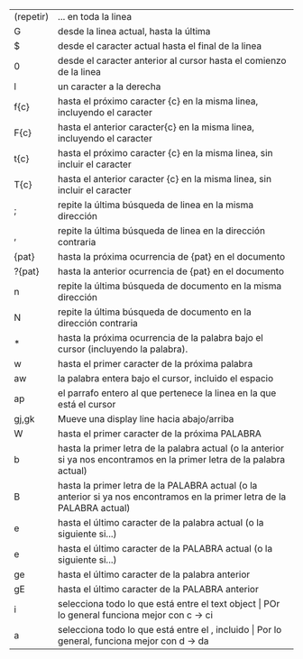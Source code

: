 |           |                                                                                                                          |
| --------- | ------------------------------------------------------------------------------------------------------------------------ |
| (repetir) | ... en toda la linea                                                                                                     |
| G         | desde la linea actual, hasta la última                                                                                   |
| $         | desde el caracter actual hasta el final de la linea                                                                      |
| 0         | desde el caracter anterior al cursor hasta el comienzo de la linea                                                       |
| l         | un caracter a la derecha                                                                                                 |
| f{c}      | hasta el próximo caracter {c} en la misma linea, incluyendo el caracter                                                  |
| F{c}      | hasta el anterior caracter{c} en la misma linea, incluyendo el caracter                                                  |
| t{c}      | hasta el próximo caracter {c} en la misma linea, sin incluir el caracter                                                 |
| T{c}      | hasta el anterior caracter {c} en la misma linea, sin incluir el caracter                                                |
| ;         | repite la última búsqueda de linea en la misma dirección                                                                 |
| ,         | repite la última búsqueda de linea en la dirección contraria                                                             |
| \{pat}    | hasta la próxima ocurrencia de {pat} en el documento                                                                     |
| ?{pat}    | hasta la anterior ocurrencia de {pat} en el documento                                                                    |
| n         | repite la última búsqueda de documento en la misma dirección                                                             |
| N         | repite la última búsqueda de documento en la dirección contraria                                                         |
| *         | hasta la próxima ocurrencia de la palabra bajo el cursor (incluyendo la palabra).                                        |
| w         | hasta el primer caracter de la próxima palabra                                                                           |
| aw        | la palabra entera bajo el cursor, incluido el espacio                                                                    |
| ap        | el parrafo entero al que pertenece la linea en la que está el cursor                                                     |
| gj,gk     | Mueve una display line hacia abajo/arriba                                                                                |
| W         | hasta el primer caracter de la próxima PALABRA                                                                           |
| b         | hasta la primer letra de la palabra actual (o la anterior si ya nos encontramos en la primer letra de la palabra actual) |
| B         | hasta la primer letra de la PALABRA actual (o la anterior si ya nos encontramos en la primer letra de la PALABRA actual) |
| e         | hasta el último caracter de la palabra actual (o la siguiente si...)                                                     |
| e         | hasta el último caracter de la PALABRA actual (o la siguiente si...)                                                     |
| ge        | hasta el último caracter de la palabra anterior                                                                          |
| gE        | hasta el último caracter de la PALABRA anterior                                                                          |
| i<t-o>    | selecciona todo lo que está entre el text object <t-o> \| POr lo general funciona mejor con c -> ci<t-o>                 |
| a<t-o>    | selecciona todo lo que está entre el <t-o>, <t-o> incluido \| Por lo general, funciona mejor con d -> da<t-o>            |